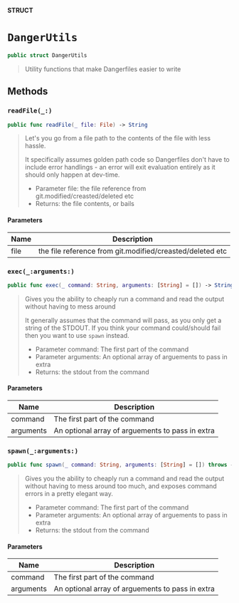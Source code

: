 **STRUCT**

# `DangerUtils`

```swift
public struct DangerUtils
```

> Utility functions that make Dangerfiles easier to write

## Methods
### `readFile(_:)`

```swift
public func readFile(_ file: File) -> String
```

> Let's you go from a file path to the contents of the file
> with less hassle.
>
> It specifically assumes golden path code so Dangerfiles
> don't have to include error handlings - an error will
> exit evaluation entirely as it should only happen at dev-time.
>
> - Parameter file: the file reference from git.modified/creasted/deleted etc
> - Returns: the file contents, or bails

#### Parameters

| Name | Description |
| ---- | ----------- |
| file | the file reference from git.modified/creasted/deleted etc |

### `exec(_:arguments:)`

```swift
public func exec(_ command: String, arguments: [String] = []) -> String
```

> Gives you the ability to cheaply run a command and read the
> output without having to mess around
>
> It generally assumes that the command will pass, as you only get
> a string of the STDOUT. If you think your command could/should fail
> then you want to use `spawn` instead.
>
> - Parameter command: The first part of the command
> - Parameter arguments: An optional array of arguements to pass in extra
> - Returns: the stdout from the command

#### Parameters

| Name | Description |
| ---- | ----------- |
| command | The first part of the command |
| arguments | An optional array of arguements to pass in extra |

### `spawn(_:arguments:)`

```swift
public func spawn(_ command: String, arguments: [String] = []) throws -> String
```

> Gives you the ability to cheaply run a command and read the
> output without having to mess around too much, and exposes
> command errors in a pretty elegant way.
>
> - Parameter command: The first part of the command
> - Parameter arguments: An optional array of arguements to pass in extra
> - Returns: the stdout from the command

#### Parameters

| Name | Description |
| ---- | ----------- |
| command | The first part of the command |
| arguments | An optional array of arguements to pass in extra |